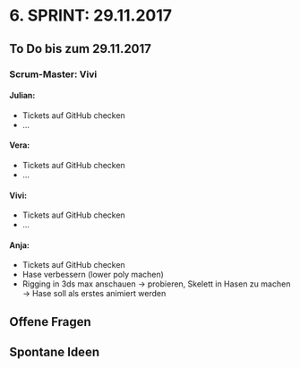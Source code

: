 # 6. SPRINT: 29.11.2017
## To Do bis zum 29.11.2017
### Scrum-Master: Vivi

#### Julian:
* Tickets auf GitHub checken
* ...

#### Vera:
* Tickets auf GitHub checken
* ...

#### Vivi:
* Tickets auf GitHub checken
* ...

#### Anja:
* Tickets auf GitHub checken
* Hase verbessern (lower poly machen)
* Rigging in 3ds max anschauen -> probieren, Skelett in Hasen zu machen 
-> Hase soll als erstes animiert werden


## Offene Fragen

## Spontane Ideen

